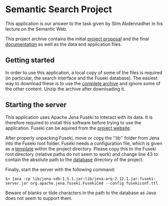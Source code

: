 Semantic Search Project
=======================

This application is our answer to the task given by Slim Abdennadher in his 
lecture on the Semantic Web.

This project archive contains the initial [project proposal](proposal) and the 
final [documentation](documentation) as well as the data and application files.

## Getting started

In order to use this application, a local copy of some of the files is 
required (in particular, the search interface and the Fuseki database). The 
easiest way to download these is to use the 
[complete archive](https://github.com/seaneble/dhbw_semanticweb/archive/master.zip) 
and ignore some of the other content. Unzip the archive after downloading it.

## Starting the server

This application uses Apache Jena Fuseki to interact with its data. It is 
therefore required to install this software before trying to use the 
application. Fuseki can be aquired from the 
[project website](http://jena.apache.org/download/index.cgi).

After properly unpacking Fuseki, move or copy the ''lib'' folder from Jena into 
the Fuseki root folder.
Fuseki needs a configuration file, which is given as a 
[template](fusekiconf.ttl) within the project directory. Please copy this to the
Fuseki root directory (relative paths do not seem to work) and change line 43 to
contain the absolute path to the [database](database) directory of the project.

Finally, start the server with the following command:

    $> java -cp lib/jena-sdb-1.5.1.jar:lib/jena-arq-2.12.1.jar:fuseki-server.jar org.apache.jena.fuseki.FusekiCmd --config fusekiconf.ttl

Beware of blanks or tilde characters in the path to the database as Java does 
not seem to support them.

